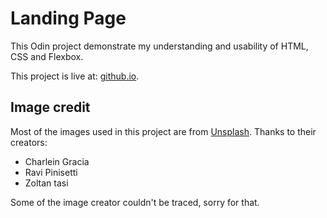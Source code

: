 # Landing Page
This Odin project demonstrate my understanding and usability of HTML, CSS and Flexbox.

This project is live at: [github.io](https://camperkid.github.io/landing-page/).

## Image credit
Most of the images used in this project are from [Unsplash](https://unsplash.com/). Thanks to their creators:
* Charlein Gracia
* Ravi Pinisetti
* Zoltan tasi

Some of the image creator couldn't be traced, sorry for that.